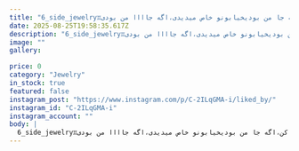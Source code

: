 ```yaml
---
title: "6_side_jewelry♊️تو هم این و درک کن،اگه جا من بودیخیابونو خاص میدیدی،اگه جاااا من بودی😉🗡🔬💎Silver ring decorated with brilliant cut CZ 5A & Quartz sweet cut stone😍⚪️For making and embedding stones from#Filetpave_brightcut setting #claw_prong for restrain quartz⚒️🗡🔬انگشتر نقره مزين شده با در نجف(Clear quartz) و سنگ Cz تراش برلیان سفارش هنرمند عزیزمون@sizjewelry _________________________#Microsetting #Microstingtrainer #gemstone#Stonesetting #filetpave #bead&bright_cut #Silver#alchemy & herbalism #jewellryroja52wSee translation"
date: 2025-08-25T19:58:35.617Z
description: "6_side_jewelry♊️تو هم این و درک کن،اگه جا من بودیخیابونو خاص میدیدی،اگه جاااا من بودی😉🗡🔬💎Silver ring decorated with brilliant cut CZ 5A & Quartz sweet cut stone😍⚪️For making and embedding stones from#Filetpave_brightcut setting #claw_prong for restrain quartz⚒️🗡🔬انگشتر نقره مزين شده با در نجف(Clear quartz) و سنگ Cz تراش برلیان سفارش هنرمند عزیزمون@sizjewelry _________________________#Microsetting #Microstingtrainer #gemstone#Stonesetting #filetpave #bead&bright_cut #Silver#alchemy & herbalism #jewellryroja52wSee translation"
image: ""
gallery:

price: 0
category: "Jewelry"
in_stock: true
featured: false
instagram_post: "https://www.instagram.com/p/C-2ILqGMA-i/liked_by/"
instagram_id: "C-2ILqGMA-i"
instagram_account: ""
body: |
  6_side_jewelry♊️تو هم این و درک کن،اگه جا من بودیخیابونو خاص میدیدی،اگه جاااا من بودی😉🗡🔬💎Silver ring decorated with brilliant cut CZ 5A & Quartz sweet cut stone😍⚪️For making and embedding stones from#Filetpave_brightcut setting #claw_prong for restrain quartz⚒️🗡🔬انگشتر نقره مزين شده با در نجف(Clear quartz) و سنگ Cz تراش برلیان سفارش هنرمند عزیزمون@sizjewelry _________________________#Microsetting #Microstingtrainer #gemstone#Stonesetting #filetpave #bead&bright_cut #Silver#alchemy & herbalism #jewellryroja52wSee translation
---
```

